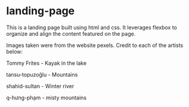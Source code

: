 # landing-page
This is a landing page built using html and css. It leverages flexbox to organize and align the content featured on the page. 

Images taken were from the website pexels. Credit to each of the artists below:

Tommy Frites - Kayak in the lake

tansu-topuzoğlu - Mountains

shahid-sultan - Winter river

q-hưng-phạm - misty mountains 
